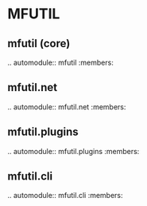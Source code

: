 # MFUTIL

## mfutil (core)

.. automodule:: mfutil
    :members:

## mfutil.net

.. automodule:: mfutil.net
    :members:

## mfutil.plugins

.. automodule:: mfutil.plugins
    :members:

## mfutil.cli

.. automodule:: mfutil.cli
    :members:

[comment]: #
